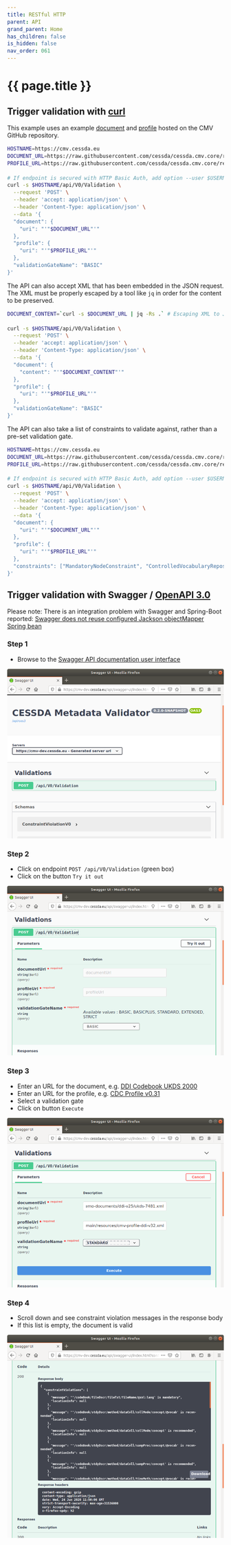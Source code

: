```yaml
---
title: RESTful HTTP
parent: API
grand_parent: Home
has_children: false
is_hidden: false
nav_order: 061
---
```


# {{ page.title }}

## Trigger validation with [curl](https://curl.se/)

This example uses an example [document](glossary.html#document) and [profile](glossary.html#profile) hosted on the CMV GitHub repository.

```sh
HOSTNAME=https://cmv.cessda.eu
DOCUMENT_URL=https://raw.githubusercontent.com/cessda/cessda.cmv.core/refs/tags/4.0.0/src/main/resources/demo-documents/ddi-v25/ukds-2000.xml
PROFILE_URL=https://raw.githubusercontent.com/cessda/cessda.cmv.core/refs/tags/4.0.0/src/main/resources/demo-documents/ddi-v25/cdc25_profile.xml

# If endpoint is secured with HTTP Basic Auth, add option --user $USERNAME:$PASSWORD
curl -s $HOSTNAME/api/V0/Validation \
  --request 'POST' \
  --header 'accept: application/json' \
  --header 'Content-Type: application/json' \
  --data '{
  "document": {
    "uri": "'"$DOCUMENT_URL"'"
  },
  "profile": {
    "uri": "'"$PROFILE_URL"'"
  },
  "validationGateName": "BASIC"
}'
```

The API can also accept XML that has been embedded in the JSON request.
The XML must be properly escaped by a tool like `jq` in order for the content to be preserved.

```sh
DOCUMENT_CONTENT=`curl -s $DOCUMENT_URL | jq -Rs .` # Escaping XML to JSON is still not correct!

curl -s $HOSTNAME/api/V0/Validation \
  --request 'POST' \
  --header 'accept: application/json' \
  --header 'Content-Type: application/json' \
  --data '{
  "document": {
    "content": "'"$DOCUMENT_CONTENT"'"
  },
  "profile": {
    "uri": "'"$PROFILE_URL"'"
  },
  "validationGateName": "BASIC"
}'
```

The API can also take a list of constraints to validate against, rather than a pre-set validation gate.

```sh
HOSTNAME=https://cmv.cessda.eu
DOCUMENT_URL=https://raw.githubusercontent.com/cessda/cessda.cmv.core/refs/tags/4.0.0/src/main/resources/demo-documents/ddi-v25/ukds-2000.xml
PROFILE_URL=https://raw.githubusercontent.com/cessda/cessda.cmv.core/refs/tags/4.0.0/src/main/resources/demo-documents/ddi-v25/cdc25_profile.xml

# If endpoint is secured with HTTP Basic Auth, add option --user $USERNAME:$PASSWORD
curl -s $HOSTNAME/api/V0/Validation \
  --request 'POST' \
  --header 'accept: application/json' \
  --header 'Content-Type: application/json' \
  --data '{
  "document": {
    "uri": "'"$DOCUMENT_URL"'"
  },
  "profile": {
    "uri": "'"$PROFILE_URL"'"
  },
  "constraints": ["MandatoryNodeConstraint", "ControlledVocabularyRepositoryConstraint", "CompilableXPathConstraint"]
}'
```

## Trigger validation with Swagger / [OpenAPI 3.0](https://swagger.io/specification)

Please note: There is an integration problem with Swagger and Spring-Boot reported:
 [Swagger does not reuse configured Jackson objectMapper Spring bean](https://github.com/cessda/cessda.cmv.server/issues/43)

### Step 1

* Browse to the <a href="https://api.tech.cessda.eu/" target="_blank">Swagger API documentation user interface</a>

![Step 1](images/user-documentation/swagger-tutorial-01.png)

### Step 2

* Click on endpoint `POST /api/V0/Validation` (green box)
* Click on the button `Try it out`

![Step 2](images/user-documentation/swagger-tutorial-02.png)

### Step 3

* Enter an URL for the document, e.g. [DDI Codebook UKDS 2000](https://raw.githubusercontent.com/cessda/cessda.cmv.core/refs/tags/4.0.0/src/main/resources/demo-documents/ddi-v25/ukds-2000.xml)
* Enter an URL for the profile, e.g. [CDC Profile v0.31](https://raw.githubusercontent.com/cessda/cessda.cmv.core/refs/tags/4.0.0/src/main/resources/demo-documents/ddi-v25/cdc25_profile.xml)
* Select a validation gate
* Click on button `Execute`

![Step 3](images/user-documentation/swagger-tutorial-03.png)

### Step 4

* Scroll down and see constraint violation messages in the response body
* If this list is empty, the document is valid

![Step 4](images/user-documentation/swagger-tutorial-04.png)
